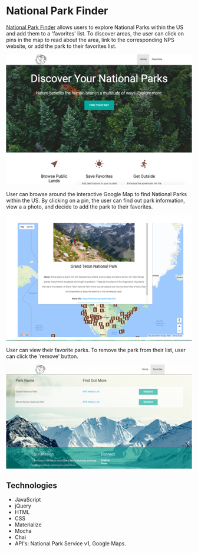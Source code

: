 # National Park Finder

[National Park Finder](http://park-finder.surge.sh/) allows users to explore National Parks within the US and add them to a 'favorites' list. To discover areas, the user can click on pins in the map to read about the area, link to the corresponding NPS website, or add the park to their favorites list.

![alt text](Img/Splash.png)

User can browse around the interactive Google Map to find National Parks within the US. By clicking on a pin, the user can find out park information, view a a photo, and decide to add the park to their favorites.

![alt text](Img/Map.png)

User can view their favorite parks. To remove the park from their list, user can click the 'remove' button.

![alt text](Img/FavoritesPage.png)

## Technologies

* JavaScript
* jQuery
* HTML
* CSS
* Materialize
* Mocha
* Chai
* API's: National Park Service v1, Google Maps.
